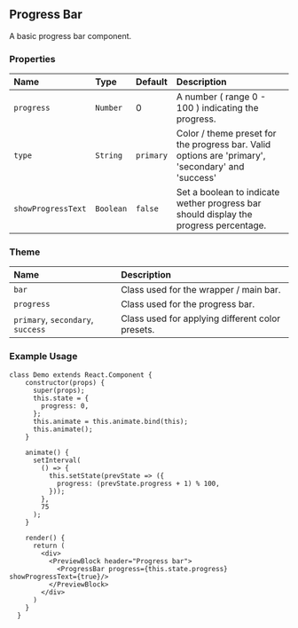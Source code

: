 ## Progress Bar

A basic progress bar component.

### Properties
| Name | Type | Default | Description |
|:-----|:-----|:-----|:-----|
| `progress` | `Number` | 0 | A number ( range 0 - 100 ) indicating the progress. |
| `type` | `String` | `primary` | Color / theme preset for the progress bar. Valid options are 'primary', 'secondary' and 'success' |
| `showProgressText` | `Boolean` | `false` | Set a boolean to indicate wether progress bar should display the progress percentage. |

### Theme

| Name     | Description|
|:---------|:-----------|
| `bar` | Class used for the wrapper / main bar.|
| `progress` | Class used for the progress bar.|
| `primary`, `secondary`, `success` | Class used for applying different color presets. |

### Example Usage
```
class Demo extends React.Component {
    constructor(props) {
      super(props);
      this.state = {
        progress: 0,
      };
      this.animate = this.animate.bind(this);
      this.animate();
    }

    animate() {
      setInterval(
        () => {
          this.setState(prevState => ({
            progress: (prevState.progress + 1) % 100,
          }));
        },
        75
      );
    }
    
    render() {
      return (
        <div>
          <PreviewBlock header="Progress bar">
            <ProgressBar progress={this.state.progress} showProgressText={true}/>
          </PreviewBlock>
        </div>
      )
    }
  }
```
